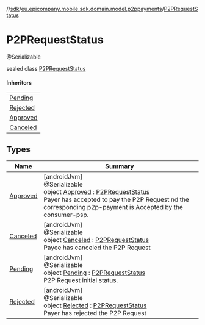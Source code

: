 //[sdk](../../../index.md)/[eu.epicompany.mobile.sdk.domain.model.p2ppayments](../index.md)/[P2PRequestStatus](index.md)

# P2PRequestStatus

@Serializable

sealed class [P2PRequestStatus](index.md)

#### Inheritors

| |
|---|
| [Pending](-pending/index.md) |
| [Rejected](-rejected/index.md) |
| [Approved](-approved/index.md) |
| [Canceled](-canceled/index.md) |

## Types

| Name | Summary |
|---|---|
| [Approved](-approved/index.md) | [androidJvm]<br>@Serializable<br>object [Approved](-approved/index.md) : [P2PRequestStatus](index.md)<br>Payer has accepted to pay the P2P Request nd the corresponding p2p-payment is Accepted by the consumer-psp. |
| [Canceled](-canceled/index.md) | [androidJvm]<br>@Serializable<br>object [Canceled](-canceled/index.md) : [P2PRequestStatus](index.md)<br>Payee has canceled the P2P Request |
| [Pending](-pending/index.md) | [androidJvm]<br>@Serializable<br>object [Pending](-pending/index.md) : [P2PRequestStatus](index.md)<br>P2P Request initial status. |
| [Rejected](-rejected/index.md) | [androidJvm]<br>@Serializable<br>object [Rejected](-rejected/index.md) : [P2PRequestStatus](index.md)<br>Payer has rejected the P2P Request |
